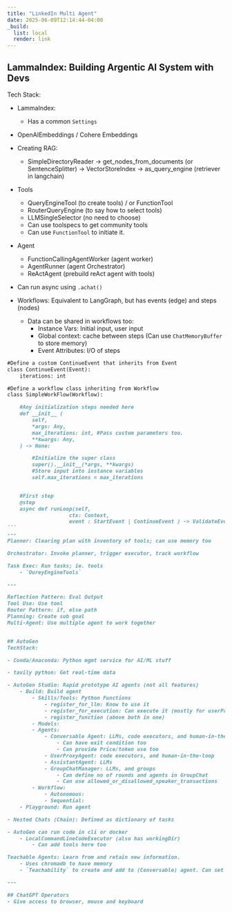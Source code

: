 ```yaml
---
title: "LinkedIn Multi Agent"
date: 2025-06-09T12:14:44-04:00
_build:
  list: local
  render: link
---
```


## LammaIndex: Building Argentic AI System with Devs
Tech Stack:
- LammaIndex:
    - Has a common `Settings`
- OpenAIEmbeddings / Cohere Embeddings

- Creating RAG:
    - SimpleDirectoryReader -> get_nodes_from_documents (or SentenceSplitter) -> VectorStoreIndex -> as_query_engine (retriever in langchain)

- Tools
    - QueryEngineTool (to create tools) / or FunctionTool
    - RouterQueryEngine (to say how to select tools)
    - LLMSingleSelector (no need to choose)
    - Can use toolspecs to get community tools
    - Can use `FunctionTool` to initiate it.

- Agent
    - FunctionCallingAgentWorker (agent worker)
    - AgentRunner (agent Orchestrator)
    - ReActAgent (prebuild reAct agent with tools)

- Can run async using `.achat()`

- Workflows: Equivalent to LangGraph, but has events (edge) and steps (nodes)
    - Data can be shared in workflows too:
        - Instance Vars: Initial input, user input
        - Global context: cache between steps (Can use `ChatMemoryBuffer` to store memory)
        - Event Attributes: I/O of steps
````markdown
#Define a custom ContinueEvent that inherits from Event
class ContinueEvent(Event):
    iterations: int

#Define a workflow class inheriting from Workflow
class SimpleWorkFlow(Workflow):

    #Any initialization steps needed here
    def __init__ (
        self,
        *args: Any,
        max_iterations: int, #Pass custom parameters too.
        **kwargs: Any,
    ) -> None:

        #Initialize the super class
        super().__init__(*args, **kwargs)
        #Store input into instance variables
        self.max_iterations = max_iterations


    #First step
    @step
    async def runLoop(self, 
                    ctx: Context, 
                    event : StartEvent | ContinueEvent ) -> ValidateEvent :
```
---
Planner: Clearing plan with inventory of tools; can use memory too

Orchestrator: Invoke planner, trigger executor, track workflow

Task Exec: Run tasks; ie. tools
    - `OureyEngineTools`

---

Reflection Pattern: Eval Output
Tool Use: Use tool
Router Pattern: if, else path
Planning: Create sub goal
Multi-Agent: Use multiple agent to work together


## AutoGen
TechStack:

- Conda/Anaconda: Python mgmt service for AI/ML stuff

- tavily python: Get real-time data

- AutoGen Studio: Rapid prototype AI agents (not all features)
    - Build: Build agent
        - Skills/Tools: Python Functions
            - register_for_llm: Know to use it
            - register_for_execution: Can execute it (mostly for userProxy)
            - register_function (above both in one)
        - Models:
        - Agents:
            - Conversable Agent: LLMs, code executors, and human-in-the-loop or just agent in loop
                - Can have exit condition too
                - Can provide Price/token use too
            - UserProxyAgent: code executors, and human-in-the-loop
            - AssistantAgent: LLMs
            - GroupChatManager: LLMs, and groups
                - Can define no of rounds and agents in GroupChat
                - Can use allowed_or_disallowed_speaker_transactions
        - Workflow:
            - Autonomous:
            - Sequential:
    - Playground: Run agent

- Nested Chats (Chain): Defined as dictionary of tasks

- AutoGen can run code in cli or docker
    - LocalCommandLineCodeExecutor (also has workingDir)
        - Can add tools here too

Teachable Agents: Learn from and retain new information.
    - Uses chromadb to have memory
    - `Teachability` to create and add to (Conversable) agent. Can set reset on/of for each conservation.

---

## ChatGPT Operators
- Give access to browser, mouse and keyboard
````